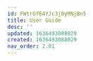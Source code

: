 ```yaml
---
id: FWtrGfE4YJc3j0yMNjBn5
title: User Guide
desc: ''
updated: 1636493088029
created: 1636493088029
nav_order: 2.01
---
```



